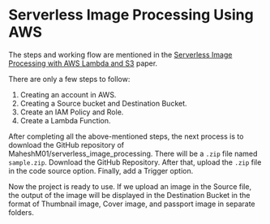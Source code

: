 # Serverless Image Processing Using AWS

The steps and working flow are mentioned in the [Serverless Image Processing with AWS Lambda and S3](https://www.geeksforgeeks.org/serverless-image-processing-with-aws-lambda-and-s3/) paper.

There are only a few steps to follow:

1. Creating an account in AWS.
2. Creating a Source bucket and Destination Bucket.
3. Create an IAM Policy and Role.
4. Create a Lambda Function.

After completing all the above-mentioned steps, the next process is to download the GitHub repository of MaheshM01/serverless_image_processing. There will be a `.zip` file named `sample.zip`. Download the GitHub Repository. After that, upload the `.zip` file in the code source option. Finally, add a Trigger option.

Now the project is ready to use. If we upload an image in the Source file, the output of the image will be displayed in the Destination Bucket in the format of Thumbnail image, Cover image, and passport image in separate folders.